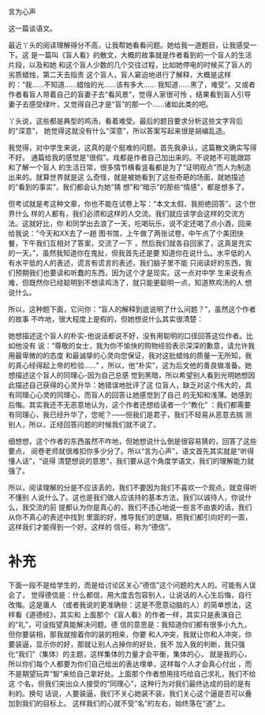     
言为心声

这一篇谈语文。

最近丫头的阅读理解得分不高，让我帮她看看问题。她给我一道题目，让我感受一下。这
是一篇叫《盲人看》的散文，大概的故事就是作者看到的一个盲人的生活片段，以及和她
和这个盲人少数的几个交往过程，比如她停电的时候买了盲人的劣质蜡烛，第二天去指责
这个盲人，盲人窘迫地进行了解释，大概是这样的：“我……不知道……蜡烛的光……该有多大……
我知道……黑了，难受”。又或者作者看盲人带着自己的盲妻子去“看风景”，觉得人家很可怜
，结果看到盲人引导妻子去感受绿叶，又觉得自己才是“盲”的那一个……诸如此类的吧。

丫头说，这些都是典型的鸡汤，看着难受。最后的题目要求分析这些文字背后的“深意”，
她觉得这就没有什么“深意”，所以答案写起来很是胡编乱造。

我觉得，对中学生来说，这真的是个挺难的问题。首先我承认，这篇散文确实写得不好。
通篇给我的感觉是“很假”。戏都是作者自己加出来的。不说她不可能跟踪和了解一个盲人
的生活日常，很多情节横看竖看都是为了“证明观点”而人为制造出来的。就算世界就是这
么奇怪，就是被她看到了这些奇葩的场面，就她描述的“看到的事实”，我们都会认为她“猜
想”和“暗示”的那些“情感”，都是想多了。

但考试就是考这种文章，你也不能在试卷上写：“本文太假，我拒绝回答”。这个世界什么
样的人都有，我们必须和这样的人交流。我们就应该学会这样的交流方法。这就好比，你
和同学出去浪了一天，吃喝玩乐，说不定还喝了点小酒，回来给我说：“今天和XX去了一趟
图书馆，上午做了两张试卷，中午点了个美团快餐，下午我们互相对了答案，交流了一下
，然后我们就各自回家了，这真是充实的一天。”，虽然我知道你在鬼扯，但我首先还是要
知道你在说什么。水平低的人有水平低的人的表述，谎言有谎言的表述，我们脑子里不能
只阅读好的东西，我们预期我们也要读和听蠢的东西，因为这个才是现实。这一点对中学
生来说有点难，但既然你已经聪明到不想读鸡汤了，就只能更聪明一点，知道熬鸡汤的人
想说什么。

所以，这种题下面，它问你：“盲人的解释到底说明了什么问题？”，虽然这个作者的故事
不咋地，很大程度上是假的，但她想说什么其实很清楚：

她想描述这个盲人的朴实-他说话都说不好，没有用聪明的口径回答这位作者。比如他没有
说：“尊敬的女士，我为你不愉快的购物经验表示深深的歉意，请允许我用最卑微的的态度
和最诚挚的心灵向您保证，我对这批蜡烛的质量一无所知，我的真心经得起上帝的检验……”
，所以，他“朴实”，这为后文他的善良做准备。她想描述这个盲人的同理心-因为自己总感
觉到黑暗，所以希望别人看到光明她想因此描述自己获得的心灵升华：她错误地批评了这
位盲人，缺乏对这个伟大的，具有同理心心灵的同理心，而盲人的回答让她感觉到了自己
的无知和浅薄。她感到后悔。其实我还不无恶意地认为，这个作者还想给读者一个“教化”
：我们都需要有同理心，我已经升华了，您呢？——但我们是君子，我们不轻易从恶意去揣
测别人，所以，正经回答问题的时候我们就不说了。

细想想，这个作者的东西虽然不咋地，但她想说什么倒是很容易猜的，回答了这些要点，
阅卷老师就很难扣你多少分了。所以“言为心声”，语文首先其实就是“听得懂人话”，“说得
清楚想说的意思”，我们要从这个角度学语文，我们的理解能力就强了。

所以，阅读理解的分是不应该丢的，我们不要因为我们不喜欢一个观点，就变得听不懂别
人说什么了。这也是我们做人应该持的基本方法，我们以诚待人，你说什么，我交流的前
提都认为你是真心的，我们不违心地说一些言不由衷的话，我们从你不真心的表述中找到
里面的好，推导我们的逻辑，把我们都引向好的一面，这样我们才能得到一个好。这样的
信任，称为“德信”。

补充
====
下面一段不是给学生的，而是给讨论区关心“德信”这个问题的大人的。可能有人误会了，
觉得德信是：什么都信，用大度去包容别人，让说话的人心生后悔，自行改悔。这是庸人
（或者我说的更准确些：这是不愿意动脑的人）的简单想法，这样看《道德经》，其实和
上面那个《盲人看》的作者一样，其实只是表演自己的“礼”，可没指望真能解决问题。德
信的意思是：我知道你们都有很多小九九，但你要装相，那我就按着你的装的相来，你要
和人冲突，我就让你和人冲突，你要装逼，显示你的好，那就让别人占掉你的好处，我不
加入我的判断，我只强化“我们”（集体）的主题，这样集体的力量才会平衡，集体的心，
就是我的心，所以你们每个人都要为你们自己给出的表达埋单，这样每个人才会真心付出
，而不是期望玩弄“智”来给自己拿好处。上面那个作者想用技巧给自己求礼，我们不给这
个名，但我们突出众人接受的“同理心”，这种行为对我们最终达成的目的是有利的。换句
话说，人要装逼，我们不关心她装不装，我们关心这个逼是否可以叠加到我们的目标上。
这样我们的心就不受“名”的左右，始终落在“道”上。
